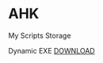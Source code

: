 # AHK
My Scripts Storage

Dynamic EXE     [DOWNLOAD](https://raw.githubusercontent.com/Pauljohnsgit/AHK/master/Scripts/DynamicScriptExe/AScriptDir.exe)
